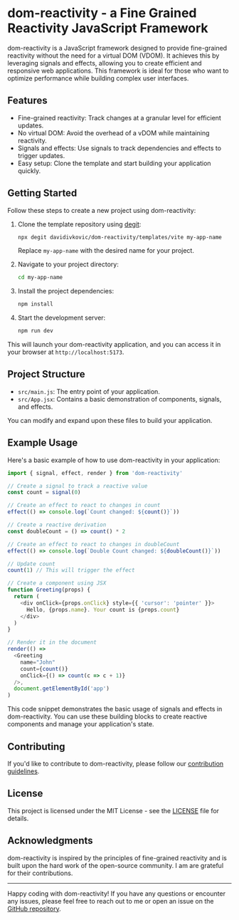 # dom-reactivity - a Fine Grained Reactivity JavaScript Framework

dom-reactivity is a JavaScript framework designed to provide fine-grained reactivity without the need for a virtual DOM (VDOM). It achieves this by leveraging signals and effects, allowing you to create efficient and responsive web applications. This framework is ideal for those who want to optimize performance while building complex user interfaces.

## Features

- Fine-grained reactivity: Track changes at a granular level for efficient updates.
- No virtual DOM: Avoid the overhead of a vDOM while maintaining reactivity.
- Signals and effects: Use signals to track dependencies and effects to trigger updates.
- Easy setup: Clone the template and start building your application quickly.

## Getting Started

Follow these steps to create a new project using dom-reactivity:

1. Clone the template repository using [degit](https://github.com/Rich-Harris/degit):

   ```bash
   npx degit davidivkovic/dom-reactivity/templates/vite my-app-name
   ```

   Replace `my-app-name` with the desired name for your project.

2. Navigate to your project directory:

   ```bash
   cd my-app-name
   ```

3. Install the project dependencies:

   ```bash
   npm install
   ```

4. Start the development server:

   ```bash
   npm run dev
   ```

This will launch your dom-reactivity application, and you can access it in your browser at `http://localhost:5173`.

## Project Structure

- `src/main.js`: The entry point of your application.
- `src/App.jsx`: Contains a basic demonstration of components, signals, and effects.

You can modify and expand upon these files to build your application.

## Example Usage

Here's a basic example of how to use dom-reactivity in your application:

```javascript
import { signal, effect, render } from 'dom-reactivity'

// Create a signal to track a reactive value
const count = signal(0)

// Create an effect to react to changes in count
effect(() => console.log(`Count changed: ${count()}`))

// Create a reactive derivation
const doubleCount = () => count() * 2

// Create an effect to react to changes in doubleCount
effect(() => console.log(`Double Count changed: ${doubleCount()}`))

// Update count
count(1) // This will trigger the effect

// Create a component using JSX
function Greeting(props) {
  return (
    <div onClick={props.onClick} style={{ 'cursor': 'pointer' }}>
      Hello, {props.name}. Your count is {props.count}
    </div>
  )
}

// Render it in the document
render(() => 
  <Greeting 
    name="John" 
    count={count()} 
    onClick={() => count(c => c + 1)} 
  />, 
  document.getElementById('app')
)
```

This code snippet demonstrates the basic usage of signals and effects in dom-reactivity. You can use these building blocks to create reactive components and manage your application's state.

## Contributing

If you'd like to contribute to dom-reactivity, please follow our [contribution guidelines](CONTRIBUTING.md).

## License

This project is licensed under the MIT License - see the [LICENSE](LICENSE) file for details.

## Acknowledgments

dom-reactivity is inspired by the principles of fine-grained reactivity and is built upon the hard work of the open-source community. I am are grateful for their contributions.

---

Happy coding with dom-reactivity! If you have any questions or encounter any issues, please feel free to reach out to me or open an issue on the [GitHub repository](https://github.com/davidivkovic/dom-reactivity).